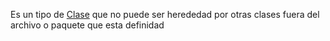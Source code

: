 Es un tipo de [Clase](..\Clase.md) que no puede ser herededad por otras clases fuera del archivo o paquete que esta definidad
